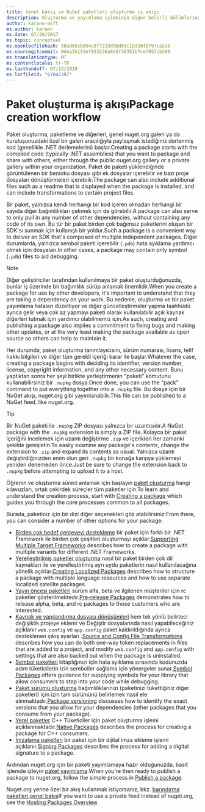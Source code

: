 ```yaml
---
title: Genel bakış ve NuGet paketleri oluşturma iş akışı
description: Oluşturma ve yayımlama işleminin diğer belirli bölümlerine bağlantılar içeren bir NuGet paketi işleminin genel bakış.
author: karann-msft
ms.author: karann
ms.date: 07/26/2017
ms.topic: conceptual
ms.openlocfilehash: 58ad05cb854c8f7233d90d03c1b320f8797ca2ab
ms.sourcegitcommit: 0dea3b153ef823230a9d5f38351b7cef057cb299
ms.translationtype: MT
ms.contentlocale: tr-TR
ms.lasthandoff: 07/12/2019
ms.locfileid: "67842397"
---
```

# <a name="package-creation-workflow"></a><span data-ttu-id="e63b5-103">Paket oluşturma iş akışı</span><span class="sxs-lookup"><span data-stu-id="e63b5-103">Package creation workflow</span></span>

<span data-ttu-id="e63b5-104">Paket oluşturma, paketleme ve diğerleri, genel nuget.org galeri ya da kuruluşunuzdaki özel bir galeri aracılığıyla paylaşmak istediğiniz derlenmiş kod (genellikle .NET derlemelerini) başlar.</span><span class="sxs-lookup"><span data-stu-id="e63b5-104">Creating a package starts with the compiled code (typically .NET assemblies) that you want to package and share with others, either through the public nuget.org gallery or a private gallery within your organization.</span></span> <span data-ttu-id="e63b5-105">Paket de paketi yüklendiğinde görüntülenen bir benioku dosyası gibi ek dosyalar içerebilir ve bazı proje dosyaları dönüştürmeleri içerebilir.</span><span class="sxs-lookup"><span data-stu-id="e63b5-105">The package can also include additional files such as a readme that is displayed when the package is installed, and can include transformations to certain project files.</span></span>

<span data-ttu-id="e63b5-106">Bir paket, yalnızca kendi herhangi bir kod içeren olmadan herhangi bir sayıda diğer bağımlılıkları çekmek için de görebilir.</span><span class="sxs-lookup"><span data-stu-id="e63b5-106">A package can also serve to only pull in any number of other dependencies, without containing any code of its own.</span></span> <span data-ttu-id="e63b5-107">Bu tür bir paket birden çok bağımsız paketlerini oluşan bir SDK'sı sunmak için kullanışlı bir yoldur.</span><span class="sxs-lookup"><span data-stu-id="e63b5-107">Such a package is a convenient way to deliver an SDK that's composed of multiple independent packages.</span></span> <span data-ttu-id="e63b5-108">Diğer durumlarda, yalnızca sembol paketi içerebilir (`.pdb`) hata ayıklama yardımcı olmak için dosyaları.</span><span class="sxs-lookup"><span data-stu-id="e63b5-108">In other cases, a package may contain only symbol (`.pdb`) files to aid debugging.</span></span>

> [!Note]
> <span data-ttu-id="e63b5-109">Diğer geliştiriciler tarafından kullanılmaya bir paket oluşturduğunuzda, bunlar iş üzerinde bir bağımlılık sürüp anlamak önemlidir.</span><span class="sxs-lookup"><span data-stu-id="e63b5-109">When you create a package for use by other developers, it's important to understand that they are taking a dependency on your work.</span></span> <span data-ttu-id="e63b5-110">Bu nedenle, oluşturma ve bir paket yayımlama hataları düzeltiyor ve diğer güncelleştirmeler yapma taahhüdü ayrıca gelir veya çok az yapmayı paketi olarak kullanılabilir açık kaynak diğerleri tutmak için yardımcı olabilmemiz için.</span><span class="sxs-lookup"><span data-stu-id="e63b5-110">As such, creating and publishing a package also implies a commitment to fixing bugs and making other updates, or at the very least making the package available as open source so others can help to maintain it.</span></span>

<span data-ttu-id="e63b5-111">Her durumda, paket oluşturma tanımlayıcısını, sürüm numarası, lisans, telif hakkı bilgileri ve diğer tüm gerekli içeriği karar ile başlar.</span><span class="sxs-lookup"><span data-stu-id="e63b5-111">Whatever the case, creating a package begins with deciding its identifier, version number, license, copyright information, and any other necessary content.</span></span> <span data-ttu-id="e63b5-112">Bunu yaptıktan sonra her şeyi birlikte yerleştirmenin "paketi" komutunu kullanabilirsiniz bir `.nupkg` dosya.</span><span class="sxs-lookup"><span data-stu-id="e63b5-112">Once done, you can use the "pack" command to put everything together into a `.nupkg` file.</span></span> <span data-ttu-id="e63b5-113">Bu dosya için bir NuGet akışı, nuget.org gibi yayımlanabilir.</span><span class="sxs-lookup"><span data-stu-id="e63b5-113">This file can be published to a NuGet feed, like nuget.org.</span></span>

> [!Tip]
> <span data-ttu-id="e63b5-114">Bir NuGet paketi ile `.nupkg` ZIP dosyası yalnızca bir uzantısıdır.</span><span class="sxs-lookup"><span data-stu-id="e63b5-114">A NuGet package with the `.nupkg` extension is simply a ZIP file.</span></span> <span data-ttu-id="e63b5-115">Kolayca bir paket içeriğini incelemek için uzantı değiştirme `.zip` ve içerikleri her zamanki şekilde genişletin.</span><span class="sxs-lookup"><span data-stu-id="e63b5-115">To easily examine any package's contents, change the extension to `.zip` and expand its contents as usual.</span></span> <span data-ttu-id="e63b5-116">Yalnızca uzantı değiştirdiğinizden emin olun geri `.nupkg` bir konağa karşıya yüklemeyi yeniden denemeden önce.</span><span class="sxs-lookup"><span data-stu-id="e63b5-116">Just be sure to change the extension back to `.nupkg` before attempting to upload it to a host.</span></span>

<span data-ttu-id="e63b5-117">Öğrenin ve oluşturma süreci anlamak için başlayın [paket oluşturma](../create-packages/creating-a-package.md) hangi kılavuzları, ortak çekirdek süreçler tüm paketler için.</span><span class="sxs-lookup"><span data-stu-id="e63b5-117">To learn and understand the creation process, start with [Creating a package](../create-packages/creating-a-package.md) which guides you through the core processes common to all packages.</span></span>

<span data-ttu-id="e63b5-118">Burada, paketiniz için bir dizi diğer seçenekleri göz atabilirsiniz:</span><span class="sxs-lookup"><span data-stu-id="e63b5-118">From there, you can consider a number of other options for your package:</span></span>

- <span data-ttu-id="e63b5-119">[Birden çok hedef çerçeveyi destekleme](../create-packages/supporting-multiple-target-frameworks.md) bir paket için farklı bir .NET Framework ile birden çok çeşitleri oluşturmayı açıklar.</span><span class="sxs-lookup"><span data-stu-id="e63b5-119">[Supporting Multiple Target Frameworks](../create-packages/supporting-multiple-target-frameworks.md) describes how to create a package with multiple variants for different .NET Frameworks.</span></span>
- <span data-ttu-id="e63b5-120">[Yerelleştirilmiş paketler oluşturma](../create-packages/creating-localized-packages.md) nasıl bir paket birden çok dil kaynakları ile ve yerelleştirilmiş ayrı uydu paketlerin nasıl kullanılacağına yönelik açıklar.</span><span class="sxs-lookup"><span data-stu-id="e63b5-120">[Creating Localized Packages](../create-packages/creating-localized-packages.md) describes how to structure a package with multiple language resources and how to use separate localized satellite packages.</span></span>
- <span data-ttu-id="e63b5-121">[Yayın öncesi paketleri](../create-packages/prerelease-packages.md) sürüm alfa, beta ve ilgilenen müşteriler için rc paketler gösterilmektedir.</span><span class="sxs-lookup"><span data-stu-id="e63b5-121">[Pre-release Packages](../create-packages/prerelease-packages.md) demonstrates how to release alpha, beta, and rc packages to those customers who are interested.</span></span>
- <span data-ttu-id="e63b5-122">[Kaynak ve yapılandırma dosyası dönüşümleri](../create-packages/source-and-config-file-transformations.md) hem tek yönlü belirteci değişiklik projeye eklenir ve Değiştir dosyalarında nasıl yapabileceğiniz açıklanır `web.config` ve `app.config` paket kaldırıldığında ayrıca desteklenen çıkış ayarları .</span><span class="sxs-lookup"><span data-stu-id="e63b5-122">[Source and Config File Transformations](../create-packages/source-and-config-file-transformations.md) describes how you can do both one-way token replacements in files that are added to a project, and modify `web.config` and `app.config` with settings that are also backed out when the package is uninstalled.</span></span>
- <span data-ttu-id="e63b5-123">[Sembol paketleri](../create-packages/symbol-packages-snupkg.md) kitaplığınızı için hata ayıklama sırasında kodunuzda adım tüketicilerin izin semboller sağlama için yönergeler sunar.</span><span class="sxs-lookup"><span data-stu-id="e63b5-123">[Symbol Packages](../create-packages/symbol-packages-snupkg.md) offers guidance for supplying symbols for your library that allow consumers to step into your code while debugging.</span></span>
- <span data-ttu-id="e63b5-124">[Paket sürümü oluşturma](../reference/package-versioning.md) bağımlılıklarınızı (paketinizi tükettiğiniz diğer paketleri) için izin tam sürümünü belirlemek nasıl ele alınmaktadır.</span><span class="sxs-lookup"><span data-stu-id="e63b5-124">[Package versioning](../reference/package-versioning.md) discusses how to identify the exact versions that you allow for your dependencies (other packages that you consume from your package).</span></span>
- <span data-ttu-id="e63b5-125">[Yerel paketler](../create-packages/native-packages.md) C++ Tüketiciler için paket oluşturma işlemi açıklanmaktadır.</span><span class="sxs-lookup"><span data-stu-id="e63b5-125">[Native Packages](../create-packages/native-packages.md) describes the process for creating a package for C++ consumers.</span></span>
- <span data-ttu-id="e63b5-126">[İmzalama paketleri](../create-packages/sign-a-package.md) bir paket için bir dijital imza ekleme işlemi açıklanır.</span><span class="sxs-lookup"><span data-stu-id="e63b5-126">[Signing Packages](../create-packages/sign-a-package.md) describes the process for adding a digital signature to a package.</span></span>

<span data-ttu-id="e63b5-127">Ardından nuget.org için bir paketi yayımlamaya hazır olduğunuzda, basit işlemde izleyin [paket yayımlama](../nuget-org/publish-a-package.md).</span><span class="sxs-lookup"><span data-stu-id="e63b5-127">When you're then ready to publish a package to nuget.org, follow the simple process in [Publish a package](../nuget-org/publish-a-package.md).</span></span>

<span data-ttu-id="e63b5-128">Nuget.org yerine özel bir akış kullanmak istiyorsanız, bkz. [barındırma paketleri genel bakış](../hosting-packages/overview.md)</span><span class="sxs-lookup"><span data-stu-id="e63b5-128">If you want to use a private feed instead of nuget.org, see the [Hosting Packages Overview](../hosting-packages/overview.md)</span></span>
